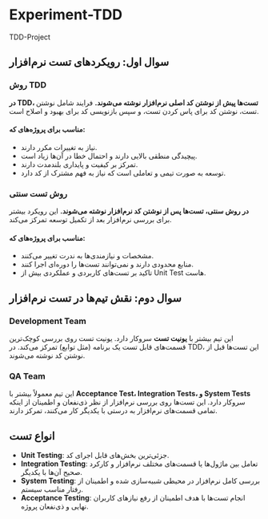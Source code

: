 # Experiment-TDD
TDD-Project

## سوال اول: رویکردهای تست نرم‌افزار

### روش TDD
**در TDD، تست‌ها پیش از نوشتن کد اصلی نرم‌افزار نوشته می‌شوند.** فرایند شامل نوشتن تست، نوشتن کد برای پاس کردن تست، و سپس بازنویسی کد برای بهبود و اصلاح است.

#### مناسب برای پروژه‌های که:
- نیاز به تغییرات مکرر دارند.
- پیچیدگی منطقی بالایی دارند و احتمال خطا در آن‌ها زیاد است.
- تمرکز بر کیفیت و پایداری بلندمدت دارند.
- توسعه به صورت تیمی و تعاملی است که نیاز به فهم مشترک از کد دارد.

### روش تست سنتی
**در روش سنتی، تست‌ها پس از نوشتن کد نرم‌افزار نوشته می‌شوند.** این رویکرد بیشتر برای بررسی نرم‌افزار بعد از تکمیل توسعه تمرکز می‌کند.

#### مناسب برای پروژه‌های که:
- مشخصات و نیازمندی‌ها به ندرت تغییر می‌کنند.
- منابع محدودی دارند و نمی‌توانند تست‌ها را دوره‌ای اجرا کنند.
- تاکید بر تست‌های کاربردی و عملکردی بیش از Unit Test هاست.


## سوال دوم: نقش تیم‌ها در تست نرم‌افزار

### Development Team
این تیم بیشتر با **یونیت تست** سروکار دارد. یونیت تست روی بررسی کوچک‌ترین قسمت‌های قابل تست یک برنامه (مثل توابع) تمرکز می‌کند. در TDD، این تست‌ها قبل از نوشتن کد نوشته می‌شوند.

### QA Team
این تیم معمولاً بیشتر با **Acceptance Test، Integration Tests، و System Tests** سروکار دارد. این تست‌ها روی بررسی نرم‌افزار از نظر ذی‌نفعان و اطمینان از اینکه تمامی قسمت‌های نرم‌افزار به درستی با یکدیگر کار می‌کنند، تمرکز دارند.

## انواع تست

- **Unit Testing**: جزئی‌ترین بخش‌های قابل اجرای کد.
- **Integration Testing**: تعامل بین ماژول‌ها یا قسمت‌های مختلف نرم‌افزار و کارکرد صحیح آن‌ها با یکدیگر.
- **System Testing**: بررسی کامل نرم‌افزار در محیطی شبیه‌سازی شده و اطمینان از رفتار مناسب سیستم.
- **Acceptance Testing**: انجام تست‌ها با هدف اطمینان از رفع نیازهای کاربران نهایی و ذی‌نفعان پروژه.
